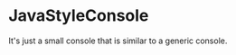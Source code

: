 JavaStyleConsole
================

It's just a small console that is similar to a generic console. 
